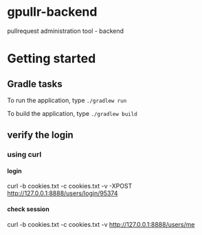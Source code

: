 # gpullr-backend
pullrequest administration tool - backend

# Getting started

## Gradle tasks
To run the application, type
`./gradlew run`

To build the application, type
`./gradlew build`


## verify the login
### using curl
#### login
curl -b cookies.txt -c cookies.txt -v -XPOST http://127.0.0.1:8888/users/login/95374

#### check session
curl -b cookies.txt -c cookies.txt -v http://127.0.0.1:8888/users/me